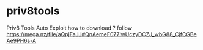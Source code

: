 # priv8tools
Priv8 Tools Auto Exploit
how to download ? follow https://mega.nz/file/aQpjFaJJ#QnAemeF077iwUczyDCZJ_wbG88_CjfCGBeAe9PH6s-A
